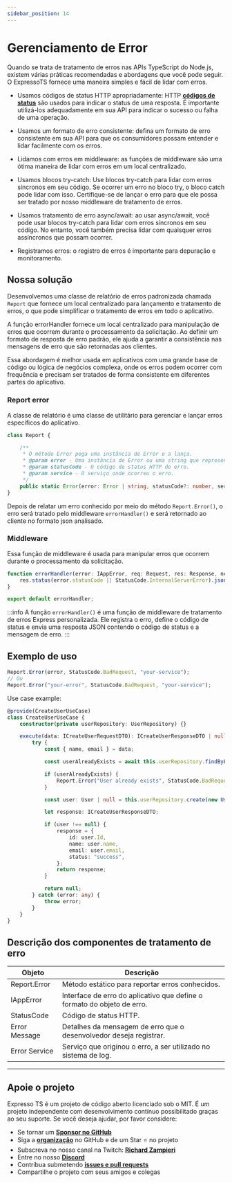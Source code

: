 ```yaml
---
sidebar_position: 14
---
```


# Gerenciamento de Error

Quando se trata de tratamento de erros nas APIs TypeScript do Node.js, existem várias práticas recomendadas e abordagens que você pode seguir. O ExpressoTS fornece uma maneira simples e fácil de lidar com erros.

- Usamos códigos de status HTTP apropriadamente: HTTP **[códigos de status](./status-code.md)** são usados para indicar o status de uma resposta. É importante utilizá-los adequadamente em sua API para indicar o sucesso ou falha de uma operação.

- Usamos um formato de erro consistente: defina um formato de erro consistente em sua API para que os consumidores possam entender e lidar facilmente com os erros.

- Lidamos com erros em middleware: as funções de middleware são uma ótima maneira de lidar com erros em um local centralizado.

- Usamos blocos try-catch: Use blocos try-catch para lidar com erros síncronos em seu código. Se ocorrer um erro no bloco try, o bloco catch pode lidar com isso. Certifique-se de lançar o erro para que ele possa ser tratado por nosso middleware de tratamento de erros.

- Usamos tratamento de erro async/await: ao usar async/await, você pode usar blocos try-catch para lidar com erros síncronos em seu código. No entanto, você também precisa lidar com quaisquer erros assíncronos que possam ocorrer.

- Registramos erros: o registro de erros é importante para depuração e monitoramento.

## Nossa solução

Desenvolvemos uma classe de relatório de erros padronizada chamada `Report` que fornece um local centralizado para lançamento e tratamento de erros, o que pode simplificar o tratamento de erros em todo o aplicativo.

A função errorHandler fornece um local centralizado para manipulação de erros que ocorrem durante o processamento da solicitação. Ao definir um formato de resposta de erro padrão, ele ajuda a garantir a consistência nas mensagens de erro que são retornadas aos clientes.

Essa abordagem é melhor usada em aplicativos com uma grande base de código ou lógica de negócios complexa, onde os erros podem ocorrer com frequência e precisam ser tratados de forma consistente em diferentes partes do aplicativo.

### Report error

A classe de relatório é uma classe de utilitário para gerenciar e lançar erros específicos do aplicativo.

```typescript
class Report {

    /**
     * O método Error pega uma instância de Error e a lança.
     * @param error - Uma instância de Error ou uma string que representa a mensagem de erro.
     * @param statusCode - O código de status HTTP do erro.
     * @param service - O serviço onde ocorreu o erro.
     */
    public static Error(error: Error | string, statusCode?: number, service?: string): void { }
}
```

Depois de relatar um erro conhecido por meio do método `Report.Error()`, o erro será tratado pelo middleware `errorHandler()` e será retornado ao cliente no formato json analisado.

### Middleware

Essa função de middleware é usada para manipular erros que ocorrem durante o processamento da solicitação.

```typescript
function errorHandler(error: IAppError, req: Request, res: Response, next: NextFunction): void {
    res.status(error.statusCode || StatusCode.InternalServerError).json({statusCode: error.statusCode, error: error.message});
}

export default errorHandler;
```

:::info
A função `errorHandler()` é uma função de middleware de tratamento de erros Express personalizada.
Ele registra o erro, define o código de status e envia uma resposta JSON contendo o código de status e a mensagem de erro.
:::

## Exemplo de uso

```typescript
Report.Error(error, StatusCode.BadRequest, "your-service");
// Ou
Report.Error("your-error", StatusCode.BadRequest, "your-service");
```

Use case example:

```typescript
@provide(CreateUserUseCase)
class CreateUserUseCase {
    constructor(private userRepository: UserRepository) {}

    execute(data: ICreateUserRequestDTO): ICreateUserResponseDTO | null {
        try {
            const { name, email } = data;

            const userAlreadyExists = await this.userRepository.findByEmail(email);

            if (userAlreadyExists) {
                Report.Error("User already exists", StatusCode.BadRequest, "create-user-usecase");
            }

            const user: User | null = this.userRepository.create(new User(name, email));

            let response: ICreateUserResponseDTO;

            if (user !== null) {
                response = {
                    id: user.Id,
                    name: user.name,
                    email: user.email,
                    status: "success",
                };
                return response;
            }

            return null;
        } catch (error: any) {
            throw error;
        }
    }
}
```

## Descrição dos componentes de tratamento de erro

| Objeto          | Descrição                                                    |
| --------------- | -------------------------------------------------------------- |
| Report.Error    | Método estático para reportar erros conhecidos.                |
| IAppError        | Interface de erro do aplicativo que define o formato do objeto de erro.   |
| StatusCode      | Código de status HTTP.                                          |
| Error Message   | Detalhes da mensagem de erro que o desenvolvedor deseja registrar.                                               |
| Error Service   | Serviço que originou o erro, a ser utilizado no sistema de log. |

---

## Apoie o projeto

Expresso TS é um projeto de código aberto licenciado sob o MIT. É um projeto independente com desenvolvimento contínuo possibilitado graças ao seu suporte. Se você deseja ajudar, por favor considere:

- Se tornar um **[Sponsor no GitHub](https://github.com/sponsors/expressots)**
- Siga a **[organização](https://github.com/expressots)** no GitHub e de um Star ⭐ no projeto
- Subscreva no nosso canal na Twitch: **[Richard Zampieri](https://www.twitch.tv/richardzampieri)**
- Entre no nosso **[Discord](https://discord.com/invite/PyPJfGK)**
- Contribua submetendo **[issues e pull requests](https://github.com/expressots/expressots/issues/new/choose)**
- Compartilhe o projeto com seus amigos e colegas